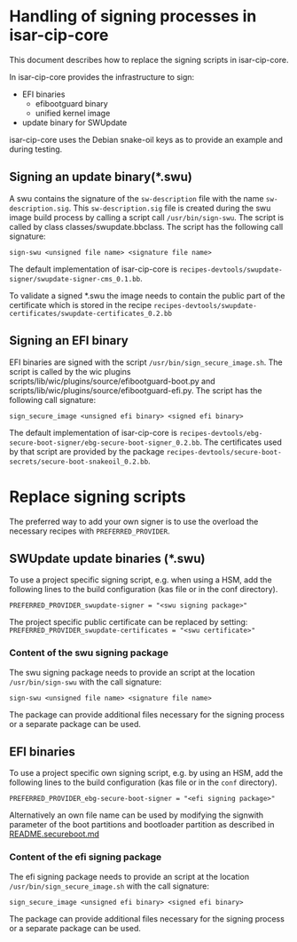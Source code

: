 # Handling of signing processes in isar-cip-core

This document describes how to replace the signing scripts
in isar-cip-core.

In isar-cip-core provides the infrastructure to sign:
 - EFI binaries
   - efibootguard binary
   - unified kernel image
 - update binary for SWUpdate

isar-cip-core uses the Debian snake-oil keys as to provide an example and during
testing.


## Signing an update binary(*.swu)

A swu contains the signature of the `sw-description` file with the name `sw-description.sig`.
This `sw-description.sig` file is created during the swu image build process by calling
a script call `/usr/bin/sign-swu`. The script is called by class classes/swupdate.bbclass.
The script has the following call signature:

`sign-swu <unsigned file name> <signature file name>`

The default implementation of isar-cip-core is `recipes-devtools/swupdate-signer/swupdate-signer-cms_0.1.bb`.

To validate a signed *.swu the image needs to contain the public part of the certificate which
is stored in the recipe `recipes-devtools/swupdate-certificates/swupdate-certificates_0.2.bb`

## Signing an EFI binary

EFI binaries are signed with the script `/usr/bin/sign_secure_image.sh`.
The script is called by the wic plugins scripts/lib/wic/plugins/source/efibootguard-boot.py
and scripts/lib/wic/plugins/source/efibootguard-efi.py. The script has the following
call signature:

```
sign_secure_image <unsigned efi binary> <signed efi binary>
```

The default implementation of isar-cip-core is `recipes-devtools/ebg-secure-boot-signer/ebg-secure-boot-signer_0.2.bb`.
The certificates used by that script are provided by the package
`recipes-devtools/secure-boot-secrets/secure-boot-snakeoil_0.2.bb`.

# Replace signing scripts

The preferred way to add your own signer is to use
the overload the necessary recipes with `PREFERRED_PROVIDER`.

## SWUpdate update binaries (*.swu)

To use a project specific signing script, e.g. when using a HSM,
add the following lines to the build configuration (kas file or in the
conf directory).

`PREFERRED_PROVIDER_swupdate-signer = "<swu signing package>"`

The project specific public certificate can be replaced by
setting:
`PREFERRED_PROVIDER_swupdate-certificates = "<swu certificate>"`

### Content of the swu signing package

The swu signing package needs to provide an script at the
location `/usr/bin/sign-swu` with the call signature:

`sign-swu <unsigned file name> <signature file name>`

The package can provide additional files necessary for the signing process
or a separate package can be used.

## EFI binaries

To use a project specific own signing script, e.g. by using an HSM,
add the following lines to the build configuration (kas file or in the
`conf` directory).

`PREFERRED_PROVIDER_ebg-secure-boot-signer = "<efi signing package>"`

Alternatively an own file name can be used by modifying the signwith parameter
of the boot partitions and bootloader partition as described in [README.secureboot.md](./doc/README.secureboot.md#wic)

### Content of the efi signing package

The efi signing package needs to provide an script at the
location `/usr/bin/sign_secure_image.sh` with the call signature:

`sign_secure_image <unsigned efi binary> <signed efi binary>`

The package can provide additional files necessary for the signing process
or a separate package can be used.
